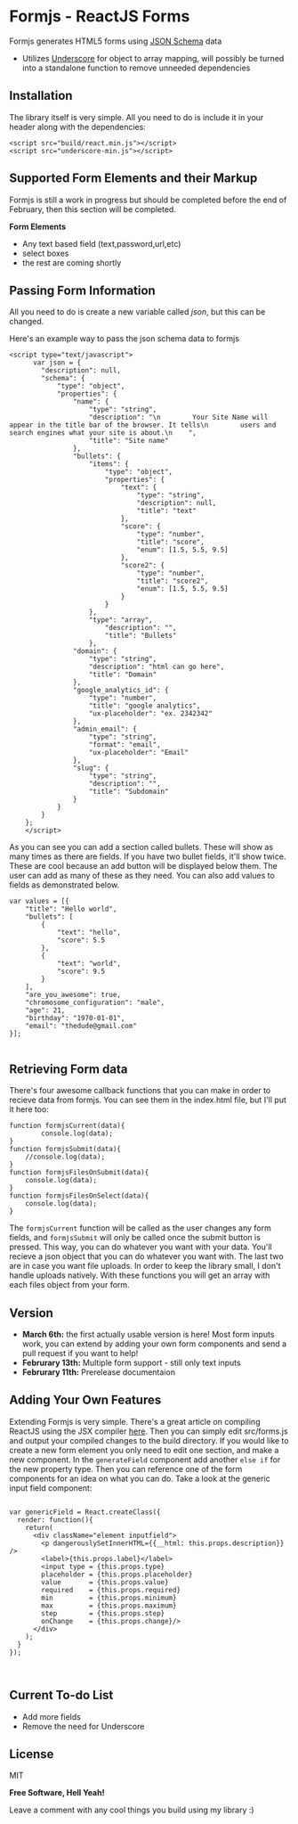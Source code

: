 Formjs - ReactJS Forms
=========

Formjs generates HTML5 forms using [JSON Schema] data

  - Utilizes [Underscore] for object to array mapping, will possibly be turned into a standalone function to remove unneeded dependencies

Installation
--------------
The library itself is very simple. All you need to do is include it in your header along with the dependencies:
```
<script src="build/react.min.js"></script>
<script src="underscore-min.js"></script>
```

Supported Form Elements and their Markup
--
Formjs is still a work in progress but should be completed before the end of February, then this section will be completed.

**Form Elements**

- Any text based field (text,password,url,etc)
- select boxes
- the rest are coming shortly

Passing Form Information
--

All you need to do is create a new variable called *json*, but this can be changed.

Here's an example way to pass the json schema data to formjs
```
<script type="text/javascript">
      var json = {
        "description": null, 
        "schema": {
            "type": "object", 
            "properties": {
                "name": {
                    "type": "string", 
                    "description": "\n        Your Site Name will appear in the title bar of the browser. It tells\n        users and search engines what your site is about.\n    ", 
                    "title": "Site name"
                },  
                "bullets": {
                    "items": {
                        "type": "object", 
                        "properties": {
                            "text": {
                                "type": "string", 
                                "description": null, 
                                "title": "text"
                            },
                            "score": {
                                "type": "number",
                                "title": "score",
                                "enum": [1.5, 5.5, 9.5]
                            },
                            "score2": {
                                "type": "number",
                                "title": "score2",
                                "enum": [1.5, 5.5, 9.5]
                            }
                        }
                    },
                    "type": "array", 
                        "description": "", 
                        "title": "Bullets"
                    }, 
                "domain": {
                    "type": "string", 
                    "description": "html can go here", 
                    "title": "Domain"
                }, 
                "google_analytics_id": {
                    "type": "number", 
                    "title": "google analytics",
                    "ux-placeholder": "ex. 2342342"
                }, 
                "admin_email": {
                    "type": "string",
                    "format": "email",
                    "ux-placeholder": "Email"
                },
                "slug": {
                    "type": "string", 
                    "description": "", 
                    "title": "Subdomain"
                }
            }
        }
    };
    </script>

```
As you can see you can add a section called bullets. These will show as many times as there are fields. 
If you have two bullet fields, it'll show twice. These are cool because an add button will be displayed below them. 
The user can add as many of these as they need.
You can also add values to fields as demonstrated below.

```
var values = [{
    "title": "Hello world",
    "bullets": [
        {
            "text": "hello",
            "score": 5.5
        },
        {
            "text": "world",
            "score": 9.5
        }
    ],
    "are_you_awesome": true,
    "chromosome_configuration": "male",
    "age": 21,
    "birthday": "1970-01-01",
    "email": "thedude@gmail.com"
}];


```
Retrieving Form data
--
There's four awesome callback functions that you can make in order to recieve data from formjs. You can see them in the index.html file, but I'll put it here too:

```
function formjsCurrent(data){
        console.log(data);
}
function formjsSubmit(data){
    //console.log(data);
}
function formjsFilesOnSubmit(data){
    console.log(data);
}
function formjsFilesOnSelect(data){
    console.log(data);
}

```
The `formjsCurrent` function will be called as the user changes any form fields, and `formjsSubmit` will only be called once the submit button is pressed. This way, you can do whatever you want with your data. You'll recieve a json object that you can do whatever you want with. The last two are in case you want file uploads. In order to keep the library small, I don't handle uploads natively. With these functions you will get an array with each files object from your form.

Version
----
- **March 6th:** the first actually usable version is here! Most form inputs work, you can extend by adding your own form components and send a pull request if you want to help!
- **Februrary 13th:** Multiple form support - still only text inputs
- **Februrary 11th:** Prerelease documentaion


Adding Your Own Features
--------------

Extending Formjs is very simple. There's a great article on compiling ReactJS using the JSX compiler [here](http://facebook.github.io/react/docs/getting-started.html#offline-transform). Then you can simply edit src/forms.js and output your compiled changes to the build directory. If you would like to create a new form element you only need to edit one section, and make a new component. In the `generateField` component add another `else if` for the new property type. Then you can reference one of the form components for an idea on what you can do. Take a look at the generic input field component:

```

var genericField = React.createClass({
  render: function(){
    return(
      <div className="element inputfield">
        <p dangerouslySetInnerHTML={{__html: this.props.description}} />
        <label>{this.props.label}</label>
        <input type = {this.props.type}
        placeholder = {this.props.placeholder}
        value       = {this.props.value}
        required    = {this.props.required}
        min         = {this.props.minimum}
        max         = {this.props.maximum}
        step        = {this.props.step}
        onChange    = {this.props.change}/>
      </div>
    );
  }
});



```

Current To-do List
---
   - Add more fields
   - Remove the need for Underscore


License
----

MIT

**Free Software, Hell Yeah!**

Leave a comment with any cool things you build using my library :)

[underscore]:http://underscorejs.org/
[JSON Schema]:http://json-schema.org/